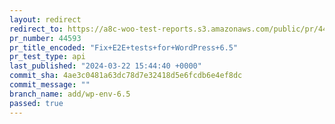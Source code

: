 ```yaml
---
layout: redirect
redirect_to: https://a8c-woo-test-reports.s3.amazonaws.com/public/pr/44593/api/index.html
pr_number: 44593
pr_title_encoded: "Fix+E2E+tests+for+WordPress+6.5"
pr_test_type: api
last_published: "2024-03-22 15:44:40 +0000"
commit_sha: 4ae3c0481a63dc78d7e32418d5e6fcdb6e4ef8dc
commit_message: ""
branch_name: add/wp-env-6.5
passed: true
---
```

